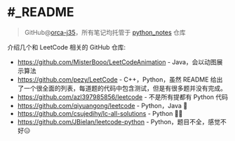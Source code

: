 # #_README
> GitHub@[orca-j35](https://github.com/orca-j35)，所有笔记均托管于 [python_notes](https://github.com/orca-j35/python_notes) 仓库

介绍几个和 LeetCode 相关的 GitHub 仓库:

- https://github.com/MisterBooo/LeetCodeAnimation - Java，会以动图展示算法
- https://github.com/pezy/LeetCode - C++，Python，虽然 README 给出了一个很全面的列表，每道题的代码中包含测试，但是有很多题并没有完成。
- https://github.com/azl397985856/leetcode - 不是所有提都有 Python 代码
- https://github.com/qiyuangong/leetcode - Python，Java 🧀
- https://github.com/csujedihy/lc-all-solutions - Python 🧀🧀
- https://github.com/JBielan/leetcode-python - Python，题目不全，感觉不好😑